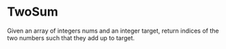 # TwoSum
Given an array of integers nums and an integer target, return indices of the two numbers such that they add up to target.
